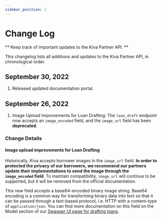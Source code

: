 ```yaml
---
sidebar_position: 1
---
```


# Change Log

** Keep track of important updates to the Kiva Partner API. **

This changelog lists all additions and updates to the Kiva Partner API, in chronological order.

## September 30, 2022
1. Released updated documentation portal.

## September 26, 2022
1. Image Upload Improvements for Loan Drafting: The `loan_draft` endpoint now accepts an `image_encoded` field, and the `image_url` field has been **deprecated**.

### Change Details

#### Image upload improvements for Loan Drafting
Historically, Kiva accepts borrower images in the `image_url` field. **In order to protected the privacy of our borrowers, we recommend our partners update their implementations to send the image through the `image_encoded` field**. To maintain compatibility, `image_url` will continue to be supported, but it will be removed from the official documentation.

This new field accepts a base64-encoded binary image string. Base64 encoding is a common way for transforming binary data into text so that it can be passed through a text-based protocol, i.e. HTTP with a content-type of `application/json`. You can find more documentation on this field on the Model section of our [Swagger UI page for drafting loans](https://partner-api.k1.kiva.org/swagger-ui/#/partners/loanDraftRouteUsingPOST).
